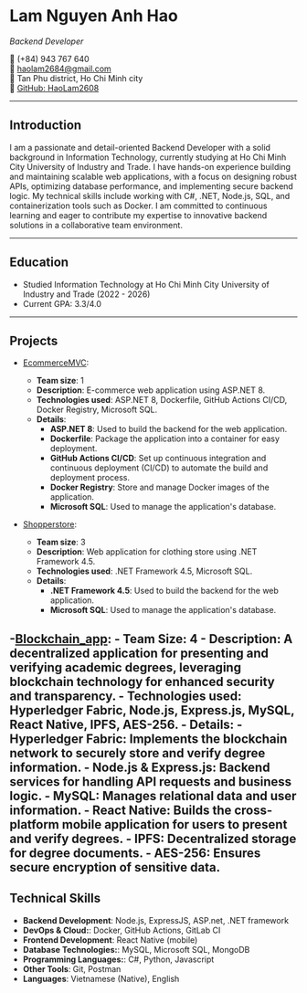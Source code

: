 # Lam Nguyen Anh Hao

*Backend Developer*

📱 (+84) 943 767 640  
📧 haolam2684@gmail.com  
📍 Tan Phu district, Ho Chi Minh city  
🔗 [GitHub: HaoLam2608](https://github.com/HaoLam2608)

---
## Introduction
I am a passionate and detail-oriented Backend Developer with a solid background in Information Technology, currently studying at Ho Chi Minh City University of Industry and Trade. I have hands-on experience building and maintaining scalable web applications, with a focus on designing robust APIs, optimizing database performance, and implementing secure backend logic. My technical skills include working with C#, .NET, Node.js, SQL, and containerization tools such as Docker. I am committed to continuous learning and eager to contribute my expertise to innovative backend solutions in a collaborative team environment.

---

## Education

- Studied Information Technology at Ho Chi Minh City University of Industry and Trade (2022 - 2026)
- Current GPA: 3.3/4.0

---

## Projects

- [EcommerceMVC](https://github.com/HaoLam2608/EcommerceMVC): 
    - **Team size**: 1
    - **Description**: E-commerce web application using ASP.NET 8.
    - **Technologies used**: ASP.NET 8, Dockerfile, GitHub Actions CI/CD, Docker Registry, Microsoft SQL.
    - **Details**:
        - **ASP.NET 8**: Used to build the backend for the web application.
        - **Dockerfile**: Package the application into a container for easy deployment.
        - **GitHub Actions CI/CD**: Set up continuous integration and continuous deployment (CI/CD) to automate the build and deployment process.
        - **Docker Registry**: Store and manage Docker images of the application.
        - **Microsoft SQL**: Used to manage the application's database.

- [Shopperstore](https://github.com/HaoLam2608/webquanao.git):
    - **Team size**: 3
    - **Description**: Web application for clothing store using .NET Framework 4.5.
    - **Technologies used**: .NET Framework 4.5, Microsoft SQL.
    - **Details**:
        - **.NET Framework 4.5**: Used to build the backend for the web application.
        - **Microsoft SQL**: Used to manage the application's database.
        
-[Blockchain_app]():
    - **Team Size**: 4
    - **Description**: A decentralized application for presenting and verifying academic degrees, leveraging blockchain technology for enhanced security and transparency.
    - **Technologies used**: Hyperledger Fabric, Node.js, Express.js, MySQL, React Native, IPFS, AES-256.
    - **Details**:
        - **Hyperledger Fabric**: Implements the blockchain network to securely store and verify degree information.
        - **Node.js & Express.js**: Backend services for handling API requests and business logic.
        - **MySQL**: Manages relational data and user information.
        - **React Native**: Builds the cross-platform mobile application for users to present and verify degrees.
        - **IPFS**: Decentralized storage for degree documents.
        - **AES-256**: Ensures secure encryption of sensitive data.
---

## Technical Skills

- **Backend Development**: Node.js, ExpressJS, ASP.net, .NET framework
- **DevOps & Cloud:**: Docker, GitHub Actions, GitLab CI
- **Frontend Development**: React Native (mobile)
- **Database Technologies:**: MySQL, Microsoft SQL, MongoDB
- **Programming Languages:**: C#, Python, Javascript
- **Other Tools**: Git, Postman
- **Languages**: Vietnamese (Native), English
